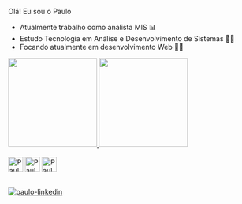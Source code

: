 Olá! Eu sou o Paulo
- Atualmente trabalho como analista MIS 📊
- Estudo Tecnologia em Análise e Desenvolvimento de Sistemas 👨‍💻
- Focando atualmente em desenvolvimento Web 👩‍💻

<div>
    <a href="https://github.com/Paul0Junior">
        <img height="180em" src="https://github-readme-stats.vercel.app/api?username=paul0junior&show_icons=true&theme=dark&include_all_comits=true&count_private=true"/>
        <img height="180em" src="https://github-readme-stats.vercel.app/api/top-langs/?username=paul0junior&layout=compact&theme=dark"/>
    </a>
</div>

<div style="display: inline_block"><br>
        <img height="30em" alt="Paulo-HTML" src="https://uxwing.com/wp-content/themes/uxwing/download/10-brands-and-social-media/html.png"/>
        <img height="30em" alt="Paulo-CSS" src="https://uxwing.com/wp-content/themes/uxwing/download/10-brands-and-social-media/css.png"/>
        <img height="30em" alt="Paulo-JS" src="https://uxwing.com/wp-content/themes/uxwing/download/10-brands-and-social-media/javascript-programming-language.png"/>

</div>

##

<div>
    <a href="http://www.linkedin.com/in/juniorpaulo" target="_blank">
        <img alt="paulo-linkedin" src="https://img.shields.io/badge/LinkedIn-0077B5?style=for-the-badge&logo=linkedin&logoColor=white" target="_blank" target="_blank">
    </a>
</div>
